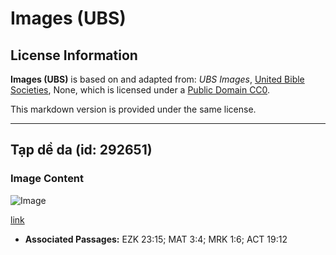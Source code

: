 # Images (UBS)

## License Information

**Images (UBS)** is based on and adapted from: _UBS Images_, [United Bible Societies](https://unitedbiblesocieties.org/), None, which is licensed under a [Public Domain CC0](https://creativecommons.org/public-domain/cc0/).

This markdown version is provided under the same license.



--------------------------------

## Tạp dề da (id: 292651)

### Image Content

![Image](https://cdn.aquifer.bible/aquifer-content/resources/Media/WEB-0505_apron_leather.jpg)

[link](https://cdn.aquifer.bible/aquifer-content/resources/Media/WEB-0505_apron_leather.jpg)

* **Associated Passages:** EZK 23:15; MAT 3:4; MRK 1:6; ACT 19:12

